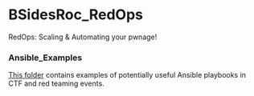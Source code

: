 # BSidesRoc_RedOps
RedOps: Scaling &amp; Automating your pwnage!

### Ansible_Examples
[This folder](https://github.com/jaredestroud/BSidesRoc_RedOps/tree/master/Ansible_Example) contains examples of potentially useful Ansible playbooks in CTF and red teaming events.
